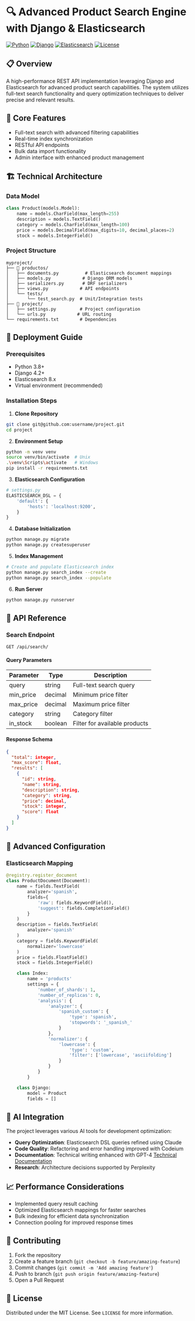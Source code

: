# 🔍 Advanced Product Search Engine with Django & Elasticsearch

[![Python](https://img.shields.io/badge/Python-3.8%2B-blue.svg)](https://www.python.org/downloads/)
[![Django](https://img.shields.io/badge/Django-4.2%2B-green.svg)](https://www.djangoproject.com/)
[![Elasticsearch](https://img.shields.io/badge/Elasticsearch-8.x-yellow.svg)](https://www.elastic.co/)
[![License](https://img.shields.io/badge/License-MIT-purple.svg)](LICENSE)

## 📋 Overview
A high-performance REST API implementation leveraging Django and Elasticsearch for advanced product search capabilities. The system utilizes full-text search functionality and query optimization techniques to deliver precise and relevant results.

## 🎯 Core Features
- Full-text search with advanced filtering capabilities
- Real-time index synchronization
- RESTful API endpoints
- Bulk data import functionality
- Admin interface with enhanced product management

## 🏗️ Technical Architecture

### Data Model
```python
class Product(models.Model):
    name = models.CharField(max_length=255)
    description = models.TextField()
    category = models.CharField(max_length=100)
    price = models.DecimalField(max_digits=10, decimal_places=2)
    stock = models.IntegerField()
```

### Project Structure
```
myproject/
├── 📁 productos/
│   ├── documents.py          # Elasticsearch document mappings
│   ├── models.py            # Django ORM models
│   ├── serializers.py       # DRF serializers
│   ├── views.py            # API endpoints
│   └── tests/
│       └── test_search.py  # Unit/Integration tests
├── 📁 project/
│   ├── settings.py         # Project configuration
│   └── urls.py            # URL routing
└── requirements.txt        # Dependencies
```

## 🚀 Deployment Guide

### Prerequisites
- Python 3.8+
- Django 4.2+
- Elasticsearch 8.x
- Virtual environment (recommended)

### Installation Steps

1. **Clone Repository**
```bash
git clone git@github.com:username/project.git
cd project
```

2. **Environment Setup**
```bash
python -m venv venv
source venv/bin/activate  # Unix
.\venv\Scripts\activate   # Windows
pip install -r requirements.txt
```

3. **Elasticsearch Configuration**
```python
# settings.py
ELASTICSEARCH_DSL = {
    'default': {
        'hosts': 'localhost:9200',        
    }
}
```

4. **Database Initialization**
```bash
python manage.py migrate
python manage.py createsuperuser
```

5. **Index Management**
```bash
# Create and populate Elasticsearch index
python manage.py search_index --create
python manage.py search_index --populate
```
6. **Run Server**
```bash
python manage.py runserver
```

## 🔌 API Reference

### Search Endpoint
`GET /api/search/`

#### Query Parameters
| Parameter    | Type    | Description                          |
|-------------|---------|--------------------------------------|
| query       | string  | Full-text search query               |
| min_price   | decimal | Minimum price filter                 |
| max_price   | decimal | Maximum price filter                 |
| category    | string  | Category filter                      |
| in_stock    | boolean | Filter for available products        |

#### Response Schema
```json
{
  "total": integer,
  "max_score": float,
  "results": [
    {
      "id": string,
      "name": string,
      "description": string,
      "category": string,
      "price": decimal,
      "stock": integer,
      "score": float
    }
  ]
}
```

## 🔧 Advanced Configuration

### Elasticsearch Mapping
```python
@registry.register_document
class ProductDocument(Document):
    name = fields.TextField(
        analyzer='spanish',
        fields={
            'raw': fields.KeywordField(),
            'suggest': fields.CompletionField()
        }
    )
    description = fields.TextField(
        analyzer='spanish'
    )
    category = fields.KeywordField(
        normalizer='lowercase'
    )
    price = fields.FloatField()
    stock = fields.IntegerField()

    class Index:
        name = 'products'
        settings = {
            'number_of_shards': 1,
            'number_of_replicas': 0,
            'analysis': {
                'analyzer': {
                    'spanish_custom': {
                        'type': 'spanish',
                        'stopwords': '_spanish_'
                    }
                },
                'normalizer': {
                    'lowercase': {
                        'type': 'custom',
                        'filter': ['lowercase', 'asciifolding']
                    }
                }
            }
        }

    class Django:
        model = Product
        fields = []
```

## 🤖 AI Integration
The project leverages various AI tools for development optimization:
- **Query Optimization**: Elasticsearch DSL queries refined using Claude
- **Code Quality**: Refactoring and error handling improved with Codeium
- **Documentation**: Technical writing enhanced with GPT-4 [Technical Documentation](project_technical_specifications.md)
- **Research**: Architecture decisions supported by Perplexity

## 📈 Performance Considerations
- Implemented query result caching
- Optimized Elasticsearch mappings for faster searches
- Bulk indexing for efficient data synchronization
- Connection pooling for improved response times

## 🤝 Contributing
1. Fork the repository
2. Create a feature branch (`git checkout -b feature/amazing-feature`)
3. Commit changes (`git commit -m 'Add amazing feature'`)
4. Push to branch (`git push origin feature/amazing-feature`)
5. Open a Pull Request

## 📄 License
Distributed under the MIT License. See `LICENSE` for more information.
